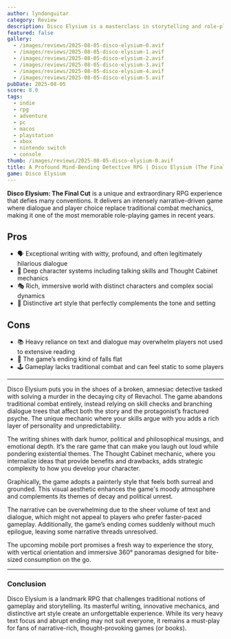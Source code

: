 ```yaml
---
author: lyndonguitar
category: Review
description: Disco Elysium is a masterclass in storytelling and role-playing, combining deep, witty dialogue with a haunting atmosphere and innovative mechanics that redefine what RPGs can be.
featured: false
gallery:
  - /images/reviews/2025-08-05-disco-elysium-0.avif
  - /images/reviews/2025-08-05-disco-elysium-1.avif
  - /images/reviews/2025-08-05-disco-elysium-2.avif
  - /images/reviews/2025-08-05-disco-elysium-3.avif
  - /images/reviews/2025-08-05-disco-elysium-4.avif
  - /images/reviews/2025-08-05-disco-elysium-5.avif
pubDate: 2025-08-05
score: 8.0
tags:
  - indie
  - rpg
  - adventure
  - pc
  - macos
  - playstation
  - xbox
  - nintendo switch
  - console
thumb: /images/reviews/2025-08-05-disco-elysium-0.avif
title: A Profound Mind-Bending Detective RPG | Disco Elysium (The Final Cut) Review
game: Disco Elysium
---
```


**Disco Elysium: The Final Cut** is a unique and extraordinary RPG experience that defies many conventions. It delivers an intensely narrative-driven game where dialogue and player choice replace traditional combat mechanics, making it one of the most memorable role-playing games in recent years.

## Pros
- 🗣️ Exceptional writing with witty, profound, and often legitimately hilarious dialogue  
- 🧠 Deep character systems including talking skills and Thought Cabinet mechanics  
- 🎭 Rich, immersive world with distinct characters and complex social dynamics  
- 🎨 Distinctive art style that perfectly complements the tone and setting  

## Cons
- 📚 Heavy reliance on text and dialogue may overwhelm players not used to extensive reading  
- 🚪 The game’s ending kind of falls flat
- 🕹️ Gameplay lacks traditional combat and can feel static to some players  

---

Disco Elysium puts you in the shoes of a broken, amnesiac detective tasked with solving a murder in the decaying city of Revachol. The game abandons traditional combat entirely, instead relying on skill checks and branching dialogue trees that affect both the story and the protagonist’s fractured psyche. The unique mechanic where your skills argue with you adds a rich layer of personality and unpredictability.

The writing shines with dark humor, political and philosophical musings, and emotional depth. It’s the rare game that can make you laugh out loud while pondering existential themes. The Thought Cabinet mechanic, where you internalize ideas that provide benefits and drawbacks, adds strategic complexity to how you develop your character.

Graphically, the game adopts a painterly style that feels both surreal and grounded. This visual aesthetic enhances the game's moody atmosphere and complements its themes of decay and political unrest.

The narrative can be overwhelming due to the sheer volume of text and dialogue, which might not appeal to players who prefer faster-paced gameplay. Additionally, the game’s ending comes suddenly without much epilogue, leaving some narrative threads unresolved.

The upcoming mobile port promises a fresh way to experience the story, with vertical orientation and immersive 360° panoramas designed for bite-sized consumption on the go.

---

### Conclusion

Disco Elysium is a landmark RPG that challenges traditional notions of gameplay and storytelling. Its masterful writing, innovative mechanics, and distinctive art style create an unforgettable experience. While its very heavy text focus and abrupt ending may not suit everyone, it remains a must-play for fans of narrative-rich, thought-provoking games (or books).

